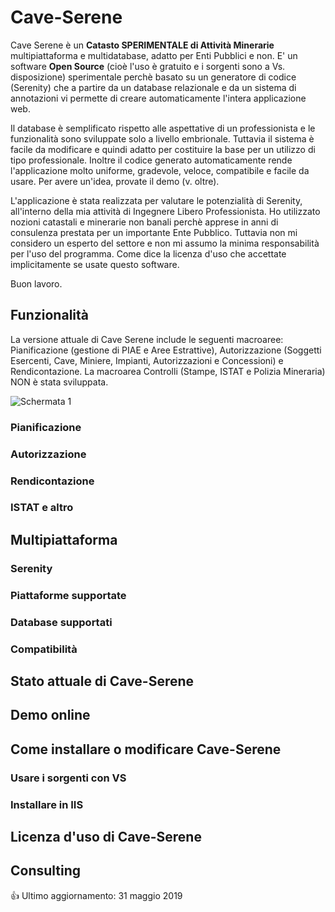 # Cave-Serene
Cave Serene è un **Catasto SPERIMENTALE di Attività Minerarie** multipiattaforma e multidatabase, adatto per Enti Pubblici e non. E' un software **Open Source** (cioè l'uso è gratuito e i sorgenti sono a Vs. disposizione) sperimentale perchè basato su un generatore di codice (Serenity) che a partire da un database relazionale e da un sistema di annotazioni vi permette di creare automaticamente l'intera applicazione web. 

Il database è semplificato rispetto alle aspettative di un professionista e le funzionalità sono sviluppate solo a livello embrionale. Tuttavia il sistema è facile da modificare e quindi adatto per costituire la base per un utilizzo di tipo professionale. Inoltre il codice generato automaticamente rende l'applicazione molto uniforme, gradevole, veloce, compatibile e facile da usare. Per avere un'idea, provate il demo (v. oltre).

L'applicazione è stata realizzata per valutare le potenzialità di Serenity, all'interno della mia attività di Ingegnere Libero Professionista. Ho utilizzato nozioni catastali e minerarie non banali perchè apprese in anni di consulenza prestata per un importante Ente Pubblico. Tuttavia non mi considero un esperto del settore e non mi assumo la minima responsabilità per l'uso del programma. Come dice la licenza d'uso che accettate implicitamente se usate questo software.

Buon lavoro.

## Funzionalità
La versione attuale di Cave Serene include le seguenti macroaree: Pianificazione (gestione di PIAE e Aree Estrattive), Autorizzazione (Soggetti Esercenti, Cave, Miniere, Impianti, Autorizzazioni e Concessioni) e Rendicontazione. La macroarea Controlli (Stampe, ISTAT e Polizia Mineraria) NON è stata sviluppata.

![Schermata 1](https://github.com/gsaielli/cave-serene/blob/master/Screenshots/s1.png)

### Pianificazione

### Autorizzazione

### Rendicontazione

### ISTAT e altro

## Multipiattaforma
### Serenity
### Piattaforme supportate
### Database supportati
### Compatibilità
## Stato attuale di Cave-Serene
## Demo online
## Come installare o modificare Cave-Serene 
### Usare i sorgenti con VS
### Installare in IIS
## Licenza d'uso di Cave-Serene
## Consulting

:+1: Ultimo aggiornamento: 31 maggio 2019
